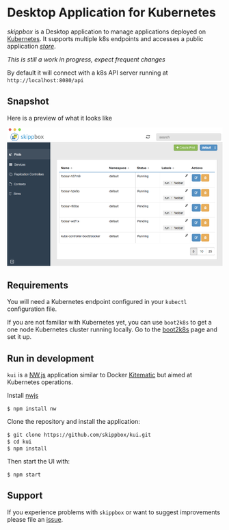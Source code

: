 Desktop Application for Kubernetes
==================================

_skippbox_ is a Desktop application to manage applications deployed on [Kubernetes](http://kubernetes.io).
It supports multiple k8s endpoints and accesses a public application [_store_](https://github.com/skippbox/appstore).

*This is still a work in progress, expect frequent changes*

By default it will connect with a k8s API server running at `http://localhost:8080/api`

Snapshot
--------

Here is a preview of what it looks like

![Skippbox snapshot](./img/skippbox.png)

Requirements
------------

You will need a Kubernetes endpoint configured in your `kubectl` configuration file.

If you are not familiar with Kubernetes yet, you can use `boot2k8s` to get a one node Kubernetes cluster running locally.
Go to the [boot2k8s](https://github.com/skippbox/boot2k8s) page and set it up.

Run in development
------------------

`kui` is a [NW.js](http://nwjs.io) application similar to Docker [Kitematic](https://kitematic.com) but aimed at Kubernetes operations.

Install [nwjs](https://github.com/nwjs/nw.js)

    $ npm install nw

Clone the repository and install the application:

    $ git clone https://github.com/skippbox/kui.git
    $ cd kui
    $ npm install

Then start the UI with:

    $ npm start

Support
-------

If you experience problems with `skippbox` or want to suggest improvements please file an [issue](https://github.com/skippbox/skippbox/issues).

